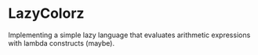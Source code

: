 # LazyColorz
Implementing a simple lazy language that evaluates arithmetic expressions with lambda constructs (maybe).
